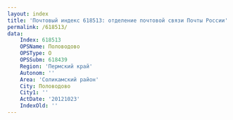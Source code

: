 ```yaml
---
layout: index
title: 'Почтовый индекс 618513: отделение почтовой связи Почты России'
permalink: /618513/
data:
    Index: 618513
    OPSName: Половодово
    OPSType: О
    OPSSubm: 618439
    Region: 'Пермский край'
    Autonom: ''
    Area: 'Соликамский район'
    City: Половодово
    City1: ''
    ActDate: '20121023'
    IndexOld: ''
---
```

